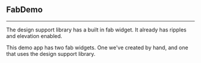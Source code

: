 ## FabDemo
----------------------------------
The design support library has a built in fab widget. It already has ripples and elevation enabled.

This demo app has two fab widgets.
One we've created by hand, and one that uses the design support library.
